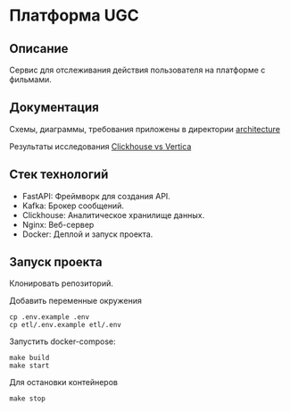# Платформа UGC

## Описание

Сервис для отслеживания действия пользователя на платформе с фильмами.

## Документация

Схемы, диаграммы, требования приложены в директории [architecture](architecture)

Результаты исследования [Clickhouse vs Vertica](research/README.md)

## Стек технологий

- FastAPI: Фреймворк для создания API.
- Kafka: Брокер сообщений.
- Clickhouse: Аналитическое хранилище данных.
- Nginx: Веб-сервер
- Docker: Деплой и запуск проекта.

## Запуск проекта

Клонировать репозиторий.

Добавить переменные окружения
```
cp .env.example .env
cp etl/.env.example etl/.env
```
Запустить docker-compose:
```
make build
make start
```

Для остановки контейнеров 
```
make stop
```
